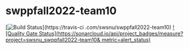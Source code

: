 # swppfall2022-team10
[![Build 
Status](https://travis-ci.com/swsnu/swppfall2022-team10.svg?branch=main)](https://travis-ci
.com/swsnu/swppfall2022-team10)
[![Quality Gate 
Status](https://sonarcloud.io/api/project_badges/measure?project=swsnu_swppfall2022-team10&
metric=alert_status)](https://sonarcloud.io/dashboard?id=swsnu_swppfall2022-team10)
